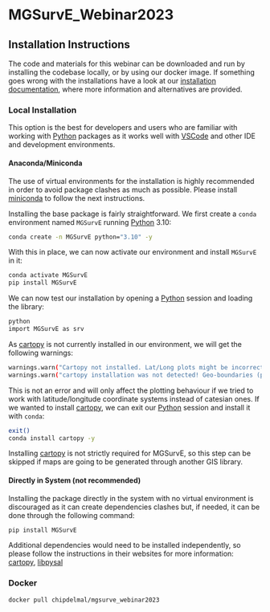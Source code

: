 # MGSurvE_Webinar2023

## Installation Instructions

The code and materials for this webinar can be downloaded and run by installing the codebase locally, or by using our docker image. If something goes wrong with the installations have a look at our [installation documentation](https://chipdelmal.github.io/MGSurvE/build/html/installation.html), where more information and alternatives are provided.


### Local Installation

This option is the best for developers and users who are familiar with working with [Python](https://www.python.org/) packages as it works well with [VSCode](https://code.visualstudio.com/) and other IDE and development environments.

#### Anaconda/Miniconda

The use of virtual environments for the installation is highly recommended in order to avoid package clashes as much as possible. Please install [miniconda](https://docs.conda.io/en/latest/miniconda.html) to follow the next instructions.

Installing the base package is fairly straightforward. We first create a `conda` environment named `MGSurvE` running [Python](https://www.python.org/) 3.10:

```bash
conda create -n MGSurvE python="3.10" -y
```

With this in place, we can now activate our environment and install `MGSurvE` in it:

```bash
conda activate MGSurvE
pip install MGSurvE
```

We can now test our installation by opening a [Python](https://www.python.org/) session and loading the library:

```bash
python
import MGSurvE as srv
```

As [cartopy](https://scitools.org.uk/cartopy/docs/latest/) is not currently installed in our environment, we will get the following warnings:

```bash
warnings.warn("Cartopy not installed. Lat/Long plots might be incorrect!")
warnings.warn("cartopy installation was not detected! Geo-boundaries (plotLandBoundary) not available!")
```

This is not an error and will only affect the plotting behaviour if we tried to work with latitude/longitude coordinate systems instead of catesian ones. If we wanted to install [cartopy](https://scitools.org.uk/cartopy/docs/latest/), we can exit our [Python](https://www.python.org/) session and install it with `conda`:

```bash
exit()
conda install cartopy -y
```

Installing [cartopy](https://scitools.org.uk/cartopy/docs/latest/installing.html) is not strictly required for MGSurvE, so this step can be skipped if maps are going to be generated through another GIS library.

#### Directly in System (not recommended)

Installing the package directly in the system with no virtual environment is discouraged as it can create dependencies clashes but, if needed, it can be done through the following command:

```bash
pip install MGSurvE
```

Additional dependencies would need to be installed independently, so please follow the instructions in their websites for more information: [cartopy](https://scitools.org.uk/cartopy/docs/latest/installing.html), [libpysal](https://pysal.org/libpysal/installation.html)


### Docker

```bash
docker pull chipdelmal/mgsurve_webinar2023
```
